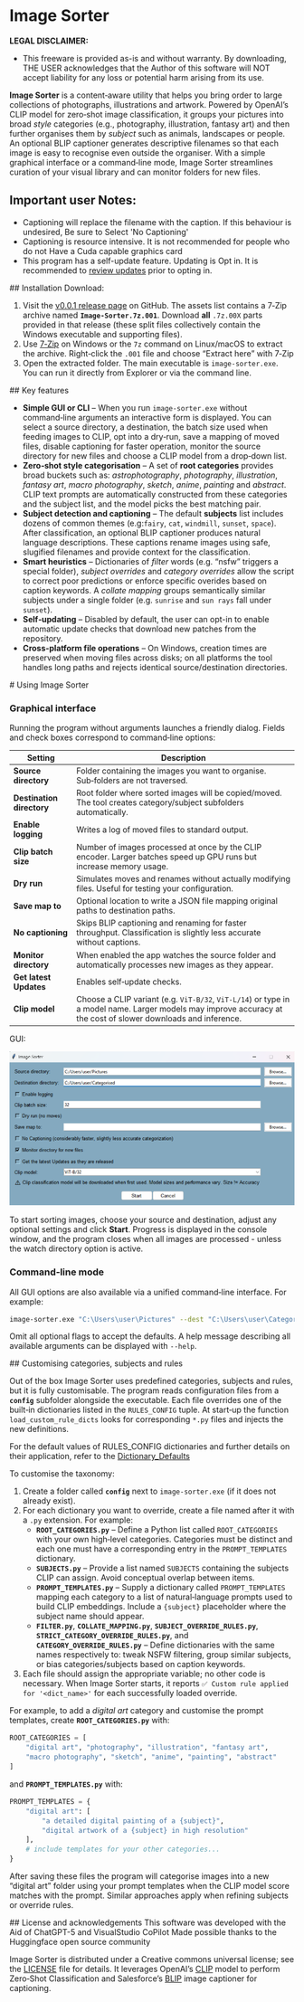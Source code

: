 
# Image Sorter

**LEGAL DISCLAIMER:**
 - This freeware is provided as-is and without warranty.
   By downloading, THE USER acknowledges that the Author of this software will NOT accept liability for any loss or potential harm arising from its use.

**Image Sorter** is a content‑aware utility that helps you bring order to large collections of photographs, illustrations and artwork.  Powered by OpenAI’s CLIP model for zero‑shot image classification, it groups your pictures into broad *style* categories (e.g., photography, illustration, fantasy art) and then further organises them by *subject* such as animals, landscapes or people.  An optional BLIP captioner generates descriptive filenames so that each image is easy to recognise even outside the organiser.  With a simple graphical interface or a command‑line mode, Image Sorter streamlines curation of your visual library and can monitor folders for new files.

## Important user Notes:
 - Captioning will replace the filename with the caption. If this behaviour is undesired, Be sure to Select 'No Captioning' 
 - Captioning is resource intensive. It is not recommended for people who do not Have a Cuda capable graphics card
 - This program has a self-update feature. Updating is Opt in. It is recommended to [review updates](https://github.com/T3RRYT3RR0R/Image-Sorter/tree/main/updates) prior to opting in.


## Installation Download:

  1. Visit the [v0.0.1 release page](https://github.com/T3RRYT3RR0R/Image-Sorter/releases/tag/v0.0.1) on GitHub.  The assets list contains a 7‑Zip archive named **`Image‑Sorter.7z.001`**.  Download **all** `.7z.00X` parts provided in that release (these split files collectively contain the Windows executable and supporting files).
  2. Use [7‑Zip](https://www.7-zip.org/) on Windows or the `7z` command on Linux/macOS to extract the archive.  Right‑click the `.001` file and choose “Extract here” with 7‑Zip
  3. Open the extracted folder.  The main executable is `image‑sorter.exe`.  You can run it directly from Explorer or via the command line.

 
## Key features

 * **Simple GUI or CLI** – When you run `image‑sorter.exe` without command‑line arguments an interactive form is displayed.
   You can select a source directory, a destination, the batch size used when feeding images to CLIP, opt into a dry‑run,
   save a mapping of moved files, disable captioning for faster operation, monitor the source directory for new files and choose a CLIP model from a drop‑down list.
 * **Zero‑shot style categorisation** – A set of **root categories** provides broad buckets such as:
   *astrophotography*, *photography*, *illustration*, *fantasy art*, *macro photography*, *sketch*, *anime*, *painting* and *abstract*.
   CLIP text prompts are automatically constructed from these categories and the subject list, and the model picks the best matching pair.
 * **Subject detection and captioning** – The default **subjects** list includes dozens of common themes (e.g:`fairy`, `cat`, `windmill`, `sunset`, `space`).
   After classification, an optional BLIP captioner produces natural language descriptions.
   These captions rename images using safe, slugified filenames and provide context for the classification.
 * **Smart heuristics** – Dictionaries of *filter* words (e.g. “nsfw” triggers a special folder), *subject overrides* and *category overrides*
   allow the script to correct poor predictions or enforce specific overides based on caption keywords.
   A *collate mapping* groups semantically similar subjects under a single folder (e.g. `sunrise` and `sun rays` fall under `sunset`).
 * **Self‑updating** – Disabled by default, the user can opt-in to enable automatic update checks that download new patches from the repository.
 * **Cross‑platform file operations** – On Windows, creation times are preserved when moving files across disks; on all platforms the tool
   handles long paths and rejects identical source/destination directories.

# Using Image Sorter

### Graphical interface

Running the program without arguments launches a friendly dialog.  Fields and check boxes correspond to command‑line options:

| Setting | Description |
|---|---|
| **Source directory** | Folder containing the images you want to organise.  Sub‑folders are not traversed. |
| **Destination directory** | Root folder where sorted images will be copied/moved.  The tool creates category/subject subfolders automatically. |
| **Enable logging** | Writes a log of moved files to standard output. |
| **Clip batch size** | Number of images processed at once by the CLIP encoder.  Larger batches speed up GPU runs but increase memory usage. |
| **Dry run** | Simulates moves and renames without actually modifying files.  Useful for testing your configuration. |
| **Save map to** | Optional location to write a JSON file mapping original paths to destination paths. |
| **No captioning** | Skips BLIP captioning and renaming for faster throughput.  Classification is slightly less accurate without captions. |
| **Monitor directory** | When enabled the app watches the source folder and automatically processes new images as they appear. |
| **Get latest Updates** | Enables self‑update checks. |
| **Clip model** | Choose a CLIP variant (e.g. `ViT‑B/32`, `ViT‑L/14`) or type in a model name.  Larger models may improve accuracy at the cost of slower downloads and inference. |

GUI:

![Image Sorter graphical interface](fe47d001-b192-444b-b152-a89fc6d758b3.png)

To start sorting images, choose your source and destination, adjust any optional settings and click **Start**.  Progress is displayed in the console window, and the program closes when all images are processed - unless the watch directory option is active.

### Command‑line mode

All GUI options are also available via a unified command‑line interface.  For example:

```bash
image‑sorter.exe "C:\Users\user\Pictures" --dest "C:\Users\user\Categorised" --clip-batch 16 --no-captioning --monitor --clip-model ViT-B/32
```

Omit all optional flags to accept the defaults.  A help message describing all available arguments can be displayed with `--help`.

## Customising categories, subjects and rules

Out of the box Image Sorter uses predefined categories, subjects and rules, but it is fully customisable. The program reads configuration files from a **`config`** subfolder alongside the executable.  Each file overrides one of the built‑in dictionaries listed in the `RULES_CONFIG` tuple.  At start‑up the function `load_custom_rule_dicts` looks for corresponding `*.py` files and injects the new definitions.

For the default values of RULES_CONFIG dictionaries and further details on their application, refer to the [Dictionary_Defaults](https://github.com/T3RRYT3RR0R/Image-Sorter/blob/main/Dictionary_Defaults.txt)

To customise the taxonomy:

1. Create a folder called **`config`** next to `image‑sorter.exe` (if it does not already exist).
2. For each dictionary you want to override, create a file named after it with a `.py` extension.  For example:
   - **`ROOT_CATEGORIES.py`** – Define a Python list called `ROOT_CATEGORIES` with your own high‑level categories.  Categories must be distinct and each one must have a corresponding entry in the `PROMPT_TEMPLATES` dictionary.
   - **`SUBJECTS.py`** – Provide a list named `SUBJECTS` containing the subjects CLIP can assign.  Avoid conceptual overlap between items.
   - **`PROMPT_TEMPLATES.py`** – Supply a dictionary called `PROMPT_TEMPLATES` mapping each category to a list of natural‑language prompts used to build CLIP embeddings.  Include a `{subject}` placeholder where the subject name should appear.
   - **`FILTER.py`**, **`COLLATE_MAPPING.py`**, **`SUBJECT_OVERRIDE_RULES.py`**, **`STRICT_CATEGORY_OVERRIDE_RULES.py`**, and **`CATEGORY_OVERRIDE_RULES.py`** – Define dictionaries with the same names respectively to: tweak NSFW filtering, group similar subjects, or bias categories/subjects based on caption keywords.
3. Each file should assign the appropriate variable; no other code is necessary.  When Image Sorter starts, it reports `✅ Custom rule applied for '<dict_name>'` for each successfully loaded override.

For example, to add a *digital art* category and customise the prompt templates, create **`ROOT_CATEGORIES.py`** with:

```python
ROOT_CATEGORIES = [
    "digital art", "photography", "illustration", "fantasy art",
    "macro photography", "sketch", "anime", "painting", "abstract"
]
```

and **`PROMPT_TEMPLATES.py`** with:

```python
PROMPT_TEMPLATES = {
    "digital art": [
        "a detailed digital painting of a {subject}",
        "digital artwork of a {subject} in high resolution"
    ],
    # include templates for your other categories...
}
```

After saving these files the program will categorise images into a new “digital art” folder using your prompt templates when the CLIP model score matches with the prompt.  Similar approaches apply when refining subjects or override rules.

## License and acknowledgements
This software was developed with the Aid of ChatGPT-5 and VisualStudio CoPilot
Made possible thanks to the Huggingface open source community

Image Sorter is distributed under a Creative commons universal license; see the [LICENSE](https://github.com/T3RRYT3RR0R/Image-Sorter/blob/main/LICENSE) file for details.  It leverages OpenAI’s [CLIP](https://huggingface.co/openai/clip-vit-base-patch32) model to perform Zero‑Shot Classification and Salesforce’s [BLIP](https://huggingface.co/Salesforce/blip-image-captioning-base) image captioner for captioning.
